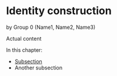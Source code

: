 # Identity construction

by Group 0 (Name1, Name2, Name3)

Actual content


In this chapter:

- [Subsection](subsection.md)
- Another subsection